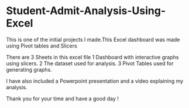# Student-Admit-Analysis-Using-Excel
 This is one of the initial projects I made.This Excel dashboard was made using Pivot tables and Slicers

There are 3 Sheets in this excel file
1 Dashboard with interactive graphs using slicers.
2 The dataset used for analysis.
3 Pivot Tables used for generating graphs.

I have also included a Powerpoint presentation and a video explaining my analysis.


Thank you for your time and have a good day !
